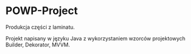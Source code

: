 # POWP-Project

Produkcja części z laminatu.

Projekt napisany w języku Java z wykorzystaniem wzorców projektowych Builder, Dekorator, MVVM.